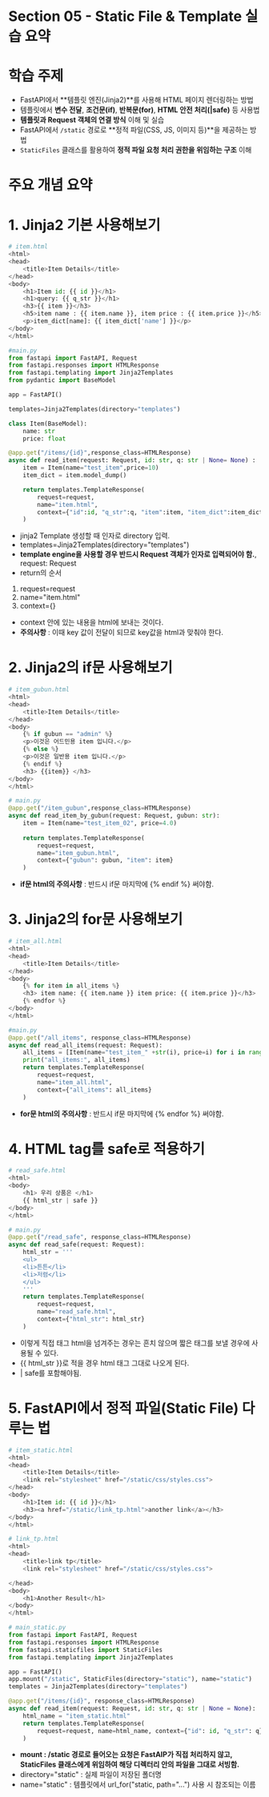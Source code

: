 # Section 05 - Static File & Template 실습 요약

# 학습 주제
- FastAPI에서 **템플릿 엔진(Jinja2)**를 사용해 HTML 페이지 렌더링하는 방법
- 템플릿에서 **변수 전달**, **조건문(if)**, **반복문(for)**, **HTML 안전 처리(|safe)** 등 사용법
- **템플릿과 Request 객체의 연결 방식** 이해 및 실습
- FastAPI에서 `/static` 경로로 **정적 파일(CSS, JS, 이미지 등)**을 제공하는 방법
- `StaticFiles` 클래스를 활용하여 **정적 파일 요청 처리 권한을 위임하는 구조** 이해

# 주요 개념 요약

# 1. Jinja2 기본 사용해보기
```python
# item.html
<html>
<head>
    <title>Item Details</title>
</head>
<body>
    <h1>Item id: {{ id }}</h1>
    <h1>query: {{ q_str }}</h1>
    <h3>{{ item }}</h3>
    <h5>item name : {{ item.name }}, item price : {{ item.price }}</h5>
    <p>item_dict[name]: {{ item_dict['name'] }}</p>
</body>
</html>

#main.py
from fastapi import FastAPI, Request
from fastapi.responses import HTMLResponse
from fastapi.templating import Jinja2Templates
from pydantic import BaseModel

app = FastAPI()

templates=Jinja2Templates(directory="templates")

class Item(BaseModel):
    name: str
    price: float

@app.get("/items/{id}",response_class=HTMLResponse)
async def read_item(request: Request, id: str, q: str | None= None) :
    item = Item(name="test_item",price=10)
    item_dict = item.model_dump()

    return templates.TemplateResponse(
        request=request,
        name="item.html",
        context={"id":id, "q_str":q, "item":item, "item_dict":item_dict}
    )
```
- jinja2 Template 생성할 때 인자로 directory 입력.
- templates=Jinja2Templates(directory="templates")
- **template engine을 사용할 경우 반드시 Request 객체가 인자로 입력되어야 함.**, request: Request
- return의 순서
1. request=request
2. name="item.html"
3. context={}
- context 안에 있는 내용을 html에 보내는 것이다.
- **주의사항** : 이때 key 값이 전달이 되므로 key값을 html과 맞춰야 한다.

# 2. Jinja2의 if문 사용해보기
```python
# item_gubun.html
<html>
<head>
    <title>Item Details</title>
</head>
<body>
    {% if gubun == "admin" %}
    <p>이것은 어드민용 item 입니다.</p>
    {% else %}
    <p>이것은 일반용 item 입니다.</p>
    {% endif %}
    <h3> {{item}} </h3>
</body>
</html>

# main.py
@app.get("/item_gubun",response_class=HTMLResponse)
async def read_item_by_gubun(request: Request, gubun: str):
    item = Item(name="test_item_02", price=4.0)
    
    return templates.TemplateResponse(
        request=request, 
        name="item_gubun.html", 
        context={"gubun": gubun, "item": item}
    )
```
- **if문 html의 주의사항** : 반드시 if문 마지막에 {% endif %} 써야함.

# 3. Jinja2의 for문 사용해보기
```python
# item_all.html
<html>
<head>
    <title>Item Details</title>
</head>
<body>
    {% for item in all_items %}
    <h3> item name: {{ item.name }} item price: {{ item.price }}</h3>
    {% endfor %}
</body>
</html>

#main.py
@app.get("/all_items", response_class=HTMLResponse)
async def read_all_items(request: Request):
    all_items = [Item(name="test_item_" +str(i), price=i) for i in range(5) ]
    print("all_items:", all_items)
    return templates.TemplateResponse(
        request=request, 
        name="item_all.html", 
        context={"all_items": all_items}
    )
```
- **for문 html의 주의사항** : 반드시 if문 마지막에 {% endfor %} 써야함.

# 4. HTML tag를 safe로 적용하기
```python
# read_safe.html
<html>
<body>
    <h1> 우리 상품은 </h1>
    {{ html_str | safe }}
</body>
</html>

# main.py
@app.get("/read_safe", response_class=HTMLResponse)
async def read_safe(request: Request):
    html_str = '''
    <ul>
    <li>튼튼</li>
    <li>저렴</li>
    </ul>
    '''
    return templates.TemplateResponse(
        request=request, 
        name="read_safe.html", 
        context={"html_str": html_str}
    )
```
- 이렇게 직접 태그 html을 넘겨주는 경우는 흔치 않으며 짧은 태그를 보낼 경우에 사용될 수 있다.
- {{ html_str }}로 적을 경우 html 태그 그대로 나오게 된다.
- | safe를 포함해야됨.

# 5. FastAPI에서 정적 파일(Static File) 다루는 법
```python
# item_static.html
<html>
<head>
    <title>Item Details</title>
    <link rel="stylesheet" href="/static/css/styles.css">
</head>
<body>
    <h1>Item id: {{ id }}</h1>
    <h3><a href="/static/link_tp.html">another link</a></h3>
</body>
</html>

# link_tp.html
<html>
<head>
    <title>link tp</title>
    <link rel="stylesheet" href="/static/css/styles.css">

</head>
<body>
    <h1>Another Result</h1>
</body>
</html>

# main_static.py
from fastapi import FastAPI, Request
from fastapi.responses import HTMLResponse
from fastapi.staticfiles import StaticFiles
from fastapi.templating import Jinja2Templates

app = FastAPI()
app.mount("/static", StaticFiles(directory="static"), name="static")
templates = Jinja2Templates(directory="templates")

@app.get("/items/{id}", response_class=HTMLResponse)
async def read_item(request: Request, id: str, q: str | None = None):
    html_name = "item_static.html"
    return templates.TemplateResponse(
        request=request, name=html_name, context={"id": id, "q_str": q}
    )
```
- **mount : /static 경로로 들어오는 요청은 FastAIP가 직접 처리하지 않고, StaticFiles 클래스에게 위임하여 해당 디렉터리 안의 파일을 그대로 서빙함.**
- directory="static" : 실제 파일이 저장된 폴더명
- name="static" : 템플릿에서 url_for("static, path="...") 사용 시 참조되는 이름
